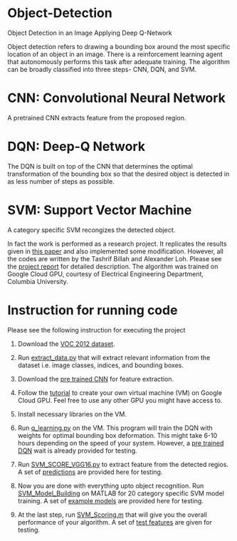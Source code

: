 # Object-Detection
Object Detection in an Image Applying Deep Q-Network

Object detection refers to drawing a bounding box around the most specific location of an object in an image. There is a
reinforcement learning agent that autonomously performs this task after adequate training. 
The algorithm can be broadly classified into three steps- CNN, DQN, and SVM.

# CNN: Convolutional Neural Network
A pretrained CNN extracts feature from the proposed region.

# DQN: Deep-Q Network
The DQN is built on top of the CNN that determines the optimal transformation of the bounding box
so that the desired object is detected in as less number of steps as possible.

# SVM: Support Vector Machine
A category specific SVM recongizes the detected object.

In fact the work is performed as a research project. It replicates the results given in
[this paper](http://slazebni.cs.illinois.edu/publications/iccv15_active.pdf) and also implemented some modification.
However, all the codes are written by the Tashrif Billah and Alexander Loh. Please see the [project report](https://github.com/tashrifbillah/Object-Detection/blob/master/Tashrif_Billah_Object_Detection.pdf) for detailed description.
The algorithm was trained on Google Cloud GPU, courtesy of Electrical Engineering Department, Columbia University.

# Instruction for running code
Please see the following instruction for executing the project

1. Download the [VOC 2012 dataset](http://host.robots.ox.ac.uk/pascal/VOC/voc2012/).

2. Run [extract_data.py](https://github.com/tashrifbillah/Object-Detection/blob/master/extract_data.py) that will extract
relevant information from the dataset i.e. image classes, indices, and bounding boxes.

3. Download the [pre trained CNN](https://drive.google.com/file/d/1_W-lSUUVBQsh0S2HM7bKeJcghtkVcWrL/view?usp=sharing) for feature extraction.

4. Follow the [tutorial](https://www.cs.columbia.edu/~smb/classes/f16/guide.pdf) to create your own virtual machine (VM) on Google Cloud GPU. Feel free to use any other GPU you might have access to.

5. Install necessary libraries on the VM.

6. Run [q_learning.py](https://github.com/tashrifbillah/Object-Detection/blob/master/q_learning.py) on the VM. This program will
train the DQN with weights for optimal bounding box deformation. This might take 6-10 hours depending on the speed of your system. However, a [pre trained DQN](https://drive.google.com/file/d/1ul3_Q9xG8K4MS79x2ECnTx11ocQG6BGy/view?usp=sharing) wait is already provided for testing.

7. Run [SVM_SCORE_VGG16.py](https://github.com/tashrifbillah/Object-Detection/blob/master/SVM_SCORE_VGG16.py) to extract feature from
the detected regios. A set of [predictions](https://drive.google.com/drive/folders/1ck8_2SMQl2b-eNtU4LYiWllSUIysb5bm?usp=sharing) are provided here for testing.

8. Now you are done with everything upto object recognition. Run [SVM_Model_Building](https://github.com/tashrifbillah/Object-Detection/blob/master/SVM_Model_Building.m) on MATLAB for 20 category specific SVM model training. A set of [example models](https://drive.google.com/drive/folders/1VqTUxozb1PijDERZ7iunFLw-IONvFXe8?usp=sharing) are provided here for testing.

9. At the last step, run [SVM_Scoring.m](https://github.com/tashrifbillah/Object-Detection/blob/master/SVM_Scoring.m) that will give you the overall performance of your algorithm. A set of [test features](https://drive.google.com/drive/folders/15T5kfvw44NaJHS7fZtV38bioo98Zhf7q?usp=sharing) are given for testing. 



